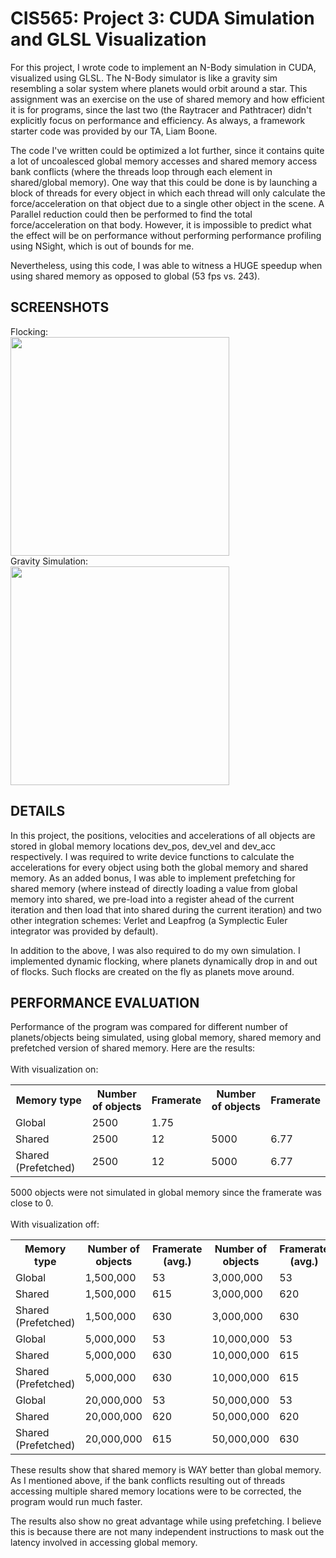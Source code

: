 CIS565: Project 3: CUDA Simulation and GLSL Visualization
===

For this project, I wrote code to implement an N-Body simulation in CUDA, visualized using GLSL. The N-Body simulator 
is like a gravity sim resembling a solar system where planets would orbit around a star. This assignment was an exercise 
on the use of shared memory and how efficient it is for programs, since the last two (the Raytracer and Pathtracer) 
didn't explicitly focus on performance and efficiency. As always, a framework starter code was provided by our TA, 
Liam Boone.

The code I've written could be optimized a lot further, since it contains quite a lot of uncoalesced global memory 
accesses and shared memory access bank conflicts (where the threads loop through each element in shared/global memory). 
One way that this could be done is by launching a block of threads for every object in which each thread will only calculate 
the force/acceleration on that object due to a single other object in the scene. A Parallel reduction could then be 
performed to find the total force/acceleration on that body. However, it is impossible to predict what the effect will be 
on performance without performing performance profiling using NSight, which is out of bounds for me.

Nevertheless, using this code, I was able to witness a HUGE speedup when using shared memory as opposed to global (53 fps vs. 243).

SCREENSHOTS
-----------
Flocking:<br />
<img src="https://raw.github.com/rohith10/Project3-Simulation/master/screenshots/flock.png" height="350" width="350"/><br />
Gravity Simulation:<br />
<img src="https://raw.github.com/rohith10/Project3-Simulation/master/screenshots/gravsim.png" height="350" width="350"/><br />

DETAILS
-------
In this project, the positions, velocities and accelerations of all objects are stored in global memory locations 
dev_pos, 
dev_vel 
and dev_acc respectively. I was required to write device functions to calculate the accelerations for every object using 
both the global memory and shared memory. As an added bonus, I was able to implement prefetching for shared memory (where 
instead of directly loading a value from global memory into shared, we pre-load into a register ahead of the current 
iteration and then load that into shared during the current iteration) and two other integration schemes: Verlet and 
Leapfrog (a Symplectic Euler integrator was provided by default). 

In addition to the above, I was also required to do my own simulation. I implemented dynamic flocking, where planets 
dynamically drop in and out of flocks. Such flocks are created on the fly as planets move around. 


PERFORMANCE EVALUATION
----------------------
Performance of the program was compared for different number of planets/objects being simulated, using global memory, shared 
memory and prefetched version of shared memory. Here are the results:<br />
<br />
With visualization on:

<table>
<tr>
  <th>Memory type</th>
  <th>Number of objects</th>       
  <th>Framerate</th>
  <th>Number of objects</th>       
  <th>Framerate</th>
</tr>
<tr>
  <td>Global</td>              
  <td>2500</td>
  <td>1.75</td>
  <td></td>
  <td></td>
</tr>
<tr>
  <td>Shared</td>              
  <td>2500 </td>                   
  <td>12</td>
  <td>5000</td>
  <td>6.77 </td>
</tr>
<tr>
  <td>Shared (Prefetched)</td> 
  <td>2500</td>                    
  <td>12</td>
  <td>5000</td>
  <td>6.77</td>
</tr>
</table>

5000 objects were not simulated in global memory since the framerate was close to 0.<br />
<br />
With visualization off:

<table>
<tr>
  <th>Memory type</th>
  <th>Number of objects</th>       
  <th>Framerate (avg.)</th>
  <th>Number of objects</th>       
  <th>Framerate (avg.)</th>  
</tr>
<tr>
  <td>Global</td>
  <td>1,500,000</td>
  <td>53</td>
  <td>3,000,000</td>
  <td>53</td>
</tr>
<tr>
  <td>Shared</td>
  <td>1,500,000</td>
  <td>615</td>
  <td>3,000,000</td>
  <td>620</td>
</tr>
<tr>
  <td>Shared (Prefetched)</td>
  <td>1,500,000</td>
  <td>630</td>
  <td>3,000,000</td>
  <td>630</td>
</tr>
<tr>
  <td>Global</td>
  <td>5,000,000</td>
  <td>53</td>
  <td>10,000,000</td>
  <td>53</td>
</tr>
<tr>
  <td>Shared</td>
  <td>5,000,000</td>
  <td>630</td>
  <td>10,000,000</td>
  <td>615</td>
</tr>
<tr>
  <td>Shared (Prefetched)</td>
  <td>5,000,000</td>
  <td>630</td>
  <td>10,000,000</td>
  <td>615</td>
</tr>
<tr>
  <td>Global</td>
  <td>20,000,000</td>
  <td>53</td>
  <td>50,000,000</td>
  <td>53</td>
</tr>
<tr>
  <td>Shared</td>
  <td>20,000,000</td>
  <td>620</td>
  <td>50,000,000</td>
  <td>620</td>
</tr>
<tr>
  <td>Shared (Prefetched)</td>
  <td>20,000,000</td>
  <td>615</td>
  <td>50,000,000</td>
  <td>630</td>
</tr>
</table>

These results show that shared memory is WAY better than global memory. As I mentioned above, if the bank conflicts 
resulting out of threads accessing multiple shared memory locations were to be corrected, the program would run much faster.

The results also show no great advantage while using prefetching. I believe this is because there are not many independent 
instructions to mask out the latency involved in accessing global memory. 
